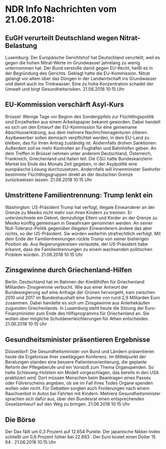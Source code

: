 # NDR Info Nachrichten vom 21.06.2018:


## EuGH verurteilt Deutschland wegen Nitrat-Belastung
Luxemburg: Der Europäische Gerichtshof hat Deutschland verurteilt, weil es gegen die hohen Nitrat-Werte im Grundwasser jahrelang zu wenig unternommen hat. Der Bund verstoße damit gegen EU-Recht, heißt es in der Begründung des Gerichts. Geklagt hatte die EU-Kommission. Nitrat gelangt vor allem über das Düngen in der Landwirtschaft ins Grundwasser und damit auch ins Trinkwasser. Eine zu hohe Konzentration schadet der Umwelt und birgt Gesundheitsrisiken. 21.06.2018 10:15 Uhr 

## EU-Kommission verschärft Asyl-Kurs
Brüssel: Wenige Tage vor Beginn des Sondergipfels zur Flüchtlingspolitik sind Einzelheiten aus einem Arbeitspapier bekannt geworden. Dabei handelt es sich um den Entwurf der EU-Kommission für eine gemeiname Abschlusserklärung, aus dem mehrere Nachrichtenagenturen zitieren. Asylbewerber sollen demnach verpflichtet werden, in dem EU-Land zu bleiben, das für ihren Antrag zuständig ist. Andernfalls drohen Sanktionen. Außerdem soll es mehr Kontrollen an Flughäfen und Bahnhöfen geben. An dem Treffen in Brüssel nehmen unter anderem Deutschland, Österreich, Frankreich, Griechenland und Italien teil. Die CSU hatte Bundeskanzlerin Merkel bis Ende des Monats Zeit gegeben, in der Asylpolitik eine europäische Lösung durchzusetzen. Andernfalls will Innenminister Seehofer bestimmte Flüchtlingsgruppen direkt an der deutschen Grenze zurückweisen lassen. 21.06.2018 10:15 Uhr 

## Umstrittene Familientrennung: Trump lenkt ein
Washington: US-Präsident Trump hat verfügt, illegale Einwanderer an der Grenze zu Mexiko nicht mehr von ihren Kindern zu trennen. Er unterzeichnete ein Dekret, demzufolge Eltern und Kinder an der Grenze zu Mexiko künftig gemeinsam in Gewahrsam genommen werden. An seiner Null-Toleranz-Politik gegenüber illegalen Einwanderern ändere das aber nichts, so der US-Präsident. Sie würden weiterhin strafrechtlich verfolgt. Mit dem Ende der Familientrennungen rückte Trump von seiner bisherigen Position ab. Aus Regierungskreisen verlautete, der US-Präsident habe erkannt, dass die Familientrennungen zu einem wachsenden politischen Problem würden. 21.06.2018 10:15 Uhr 

## Zinsgewinne durch Griechenland-Hilfen
Berlin: Deutschland hat im Rahmen der Kredithilfen für Griechenland Milliarden-Zinsgewinne verbucht. Wie aus einer Antwort der Bundesregierung auf eine Anfrage der Grünen hervorgeht, kam zwischen 2010 und 2017 im Bundeshaushalt eine Summe von rund 2,9 Milliarden Euro zusammen. Dabei handelte es sich um Zinsgewinne aus Anleihekäufen zugunsten Griechenlands. In Luxemburg steht heute die Sitzung der Euro-Finanzminister zum Ende des Hilfsprogramms für Griechenland an. Sie wollen über mögliche Schuldenerleichterungen für Athen entscheiden. 21.06.2018 10:15 Uhr 

## Gesundheitsminister präsentieren Ergebnisse
Düsseldorf: Die Gesundheitsminister von Bund und Ländern präsentieren heute die Ergebnisse ihrer zweitägigen Konferenz. Im Mittelpunkt der Beratungen standen eine bessere Patientenorientierung, die geplante Reform der Pflegeberufe und ein Vorstoß zum Thema Organspenden. So hatte Schleswig-Holstein ein Modell vorgeschlagen, das bereits in den USA praktiziert wird. Dort müssen Menschen beim Beantragen eines Passes oder Führerscheins angeben, ob sie im Fall ihres Todes Organe spenden wollen oder nicht. Für Debatten sorgten auch Forderungen nach einem Rauchverbot in Autos bei Fahrten mit Kindern. Mehrere Gesundheitsminister sprachen sich dafür aus, über den Bundesrat einen entsprechenden Gesetzentwurf auf den Weg zu bringen. 21.06.2018 10:15 Uhr 

## Die Börse
Der Dax fällt um  0,3  Prozent auf  12.654  Punkte. Der japanische Nikkei-Index schließt um  0,6  Prozent höher bei  22.693 . Der Euro kostet einen Dollar  15 64 . 21.06.2018 10:15 Uhr 

